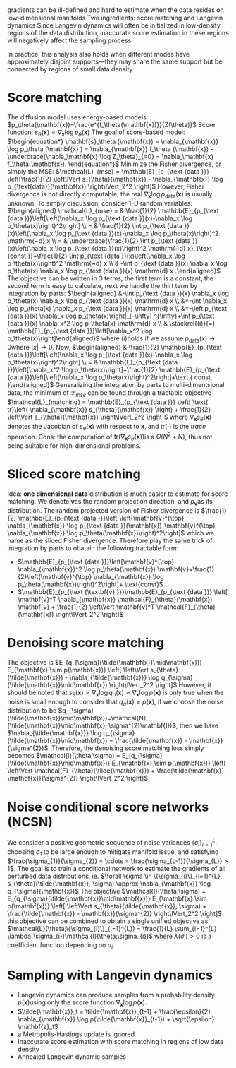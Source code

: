 gradients can be ill-deﬁned and hard to estimate when the data resides on low-dimensional manifolds
Two ingredients: score matching and Langevin dynamics
Since Langevin dynamics will often be initialized in low-density regions of the data distribution, inaccurate score estimation in these regions will negatively affect the sampling process.

In practice, this analysis also holds when different modes have approximately disjoint supports—they may share the same support but be connected by regions of small data density
# Score matching
The diffusion model uses energy-based models: : $p_\theta(\mathbf{x})=\frac{e^{f_\theta(\mathbf{x})}}{Z(\theta)}$
Score function: $s_{\theta}(\textbf{x}) = \nabla_\mathbf{x} \log p_\theta(\mathbf{x})$
The goal of score-based model: 
$\begin{equation*}
\mathbf{s}_\theta (\mathbf{x}) = \nabla_{\mathbf{x}} \log p_\theta (\mathbf{x} ) = \nabla_{\mathbf{x}}  f_\theta (\mathbf{x}) - \underbrace{\nabla_\mathbf{x} \log Z_\theta}_{=0} = \nabla_\mathbf{x} f_\theta(\mathbf{x}).
\end{equation*}$
Minimize the Fisher divergence, or simply the MSE: $\mathcal{L}_{mse} =  \mathbb{E}_{p_{\text {data }}} \left[\frac{1}{2} \left\lVert s_{\theta}(\mathbf{x}) - \nabla_{\mathbf{x}} \log p_{\text{data}}(\mathbf{x}) \right\lVert_2^2 \right]$
However, Fisher divergence is not directly computable, the real $\nabla_{\mathbf{x}} \log p_{\text{data}}(\mathbf{x})$ is usually unknown.
To simply discussion, consider 1-D random variables:
$\begin{aligned} \mathcal{L}_{mse} = & \frac{1}{2} \mathbb{E}_{p_{\text {data }}}\left[\left(\nabla_x \log p_{\text {data }}(x)-\nabla_x \log p_\theta(x)\right)^2\right] \\ = & \frac{1}{2} \int p_{\text {data }}(x)\left(\nabla_x \log p_{\text {data }}(x)-\nabla_x \log p_\theta(x)\right)^2 \mathrm{~d} x \\ = & \underbrace{\frac{1}{2} \int p_{\text {data }}(x)\left(\nabla_x \log p_{\text {data }}(x)\right)^2 \mathrm{~d} x}_{\text {const }}+\frac{1}{2} \int p_{\text {data }}(x)\left(\nabla_x \log p_\theta(x)\right)^2 \mathrm{~d} x \\ & -\int p_{\text {data }}(x) \nabla_x \log p_\theta(x) \nabla_x \log p_{\text {data }}(x) \mathrm{d} x .\end{aligned}$
The objective can be written in 3 terms, the first term is a constant, the second term is easy to calculate, next we handle the thirt term by integration by parts:
$\begin{aligned} &-\int p_{\text {data }}(x) \nabla_x \log p_\theta(x) \nabla_x \log p_{\text {data }}(x) \mathrm{d} x \\ &=-\int \nabla_x \log p_\theta(x) \nabla_x p_{\text {data }}(x) \mathrm{d} x \\ &=-\left.p_{\text {data }}(x) \nabla_x \log p_\theta(x)\right|_{-\infty} ^{\infty}+\int p_{\text {data }}(x) \nabla_x^2 \log p_\theta(x) \mathrm{d} x \\ & \stackrel{(i)}{=} \mathbb{E}_{p_{\text {data }}}\left[\nabla_x^2 \log p_\theta(x)\right]\end{aligned}$
where $(i)$holds if we assume $p_{\text{data}}(x) \rightarrow 0$where $|x|\rightarrow 0$. Now,
$\begin{aligned} & \frac{1}{2} \mathbb{E}_{p_{\text {data }}}\left[\left(\nabla_x \log p_{\text {data }}(x)-\nabla_x \log p_\theta(x)\right)^2\right] \\ = & \mathbb{E}_{p_{\text {data }}}\left[\nabla_x^2 \log p_\theta(x)\right]+\frac{1}{2} \mathbb{E}_{p_{\text {data }}}\left[\left(\nabla_x \log p_\theta(x)\right)^2\right]+\text { const. }\end{aligned}$
Generalizing the integration by parts to multi-dimentsional data, the minimum of $\mathcal{L}_{mse}$ can be found through a tractable objective
$\mathcal{L}_{matching} =  \mathbb{E}_{p_{\text {data }}} \left[ \text{ tr}\left( \nabla_{\mathbf{x}}  s_{\theta}(\mathbf{x})  \right) + \frac{1}{2} \left\Vert s_{\theta}(\mathbf{x}) \right\lVert_2^2 \right]$
where $\nabla_{\mathbf{x}} s_{\theta}(\mathbf{x})$ denotes the Jacobian of $s_{\theta}(\mathbf{x})$ with respect to $\mathbf{x}$, and $\text{tr}(\cdot)$ is the _trace_ operation.
Cons: the computation of$\text{ tr}\left( \nabla_{\mathbf{x}}  s_{\theta}(\mathbf{x})  \right)$is a $O(N^2+N)$, thus not being suitable for high-dimensional problems.
# Sliced score matching
Idea: **one dimensional data** distribution is much easier to estimate for score matching.
We denote $\mathbf{v}$as the random projection direction, and $p_\mathbf{v}$as its distribution. The random projected version of Fisher divergence is
$\frac{1}{2} \mathbb{E}_{p_{\text {data }}}\left[\left(\mathbf{v}^{\top} \nabla_{\mathbf{x}} \log p_{\text {data }}(\mathbf{x})-\mathbf{v}^{\top} \nabla_{\mathbf{x}} \log p_\theta(\mathbf{x})\right)^2\right]$
which we name as the sliced Fisher divergence. Therefore play the same trick of integration by parts to obatain the following tractable form:

- $\mathbb{E}_{p_{\text {data }}}\left[\mathbf{v}^{\top} \nabla_{\mathbf{x}}^2 \log p_\theta(\mathbf{x}) \mathbf{v}+\frac{1}{2}\left(\mathbf{v}^{\top} \nabla_{\mathbf{x}} \log p_\theta(\mathbf{x})\right)^2\right]+ \text{const}$ 
- $\mathbb{E}_{p_{\text {\textbf{v} }}}\mathbb{E}_{p_{\text {data }}} \left[ \mathbf{v}^T \nabla_{\mathbf{x}}  \mathcal{F}_{\theta}(\mathbf{x}) \mathbf{v} + \frac{1}{2} \left\Vert \mathbf{v}^T \mathcal{F}_{\theta}(\mathbf{x}) \right\lVert_2^2 \right]$
# Denoising score matching
The objective is
$E_{q_{\sigma}(\tilde{\mathbf{x}}\mid\mathbf{x})} E_{\mathbf{x} \sim p(\mathbf{x})} \left[ \left\Vert s_{\theta}(\tilde{\mathbf{x}}) - \nabla_{\tilde{\mathbf{x}}} \log q_{\sigma}(\tilde{\mathbf{x}}\mid\mathbf{x}) \right\lVert_2^2 \right]$
However, it should be noted that $s_{\theta}(\mathbf{x}) = \nabla_{\mathbf{x}} \log q_{\sigma}(\mathbf{x}) \approx \nabla_{\mathbf{x}} \log p(\mathbf{x})$ is only true when the noise is small enough to consider that $q_{\sigma}(\mathbf{x}) \approx p(\mathbf{x})$, if we choose the noise distribution to be $q_{\sigma}(\tilde{\mathbf{x}}\mid\mathbf{x})=\mathcal{N}(\tilde{\mathbf{x}}\mid\mathbf{x}, \sigma^{2}\mathbf{I})$, then we have $\nabla_{\tilde{\mathbf{x}}} \log q_{\sigma}(\tilde{\mathbf{x}}\mid\mathbf{x}) = \frac{\tilde{\mathbf{x}} - \mathbf{x}}{\sigma^{2}}$. Therefore, the denoising score matching loss simply becomes
$\mathcal{l}(\theta;\sigma) = E_{q_{\sigma}(\tilde{\mathbf{x}}\mid\mathbf{x})} E_{\mathbf{x} \sim p(\mathbf{x})} \left[ \left\Vert \mathcal{F}_{\theta}(\tilde{\mathbf{x}}) +  \frac{\tilde{\mathbf{x}} - \mathbf{x}}{\sigma^{2}} \right\lVert_2^2 \right]$
# Noise conditional score networks (NCSN)
We consider a positive geometric sequence of noise variances $\{\sigma_{i}\}_{i=1}^{L}$, choosing $\sigma_{1}$ to be large enough to mitigate manifold issue, and satisfying $\frac{\sigma_{1}}{\sigma_{2}} = \cdots = \frac{\sigma_{L-1}}{\sigma_{L}} > 1$. The goal is to train a conditional network to estimate the gradients of all perturbed data distributions, ie.
$\forall \sigma \in \{\sigma_{i}\}_{i=1}^{L}, s_{\theta}(\tilde{\mathbf{x}}, \sigma) \approx \nabla_{\mathbf{x}} \log q_{\sigma}(\mathbf{x})$
The objective
$\mathcal{l}(\theta;\sigma) = E_{q_{\sigma}(\tilde{\mathbf{x}}\mid\mathbf{x})} E_{\mathbf{x} \sim p(\mathbf{x})} \left[ \left\Vert s_{\theta}(\tilde{\mathbf{x}}, \sigma) +  \frac{\tilde{\mathbf{x}} - \mathbf{x}}{\sigma^{2}} \right\lVert_2^2 \right]$
this objective can be combined to obtain a single unified objective as
$\mathcal{L}(\theta;\{\sigma_{i}\}_{i=1}^{L}) = \frac{1}{L} \sum_{i=1}^{L} \lambda(\sigma_{i})\mathcal{l}(\theta;\sigma_{i})$
where $\lambda(\sigma_{i}) > 0$ is a coefficient function depending on $\sigma_{i}$.
# Sampling with Langevin dynamics

- Langevin dynamics can produce samples from a probability density $p(\mathbf{x})$using only the score function $\nabla_{\mathbf{x}} \log p(\mathbf{x})$.
- $\tilde{\mathbf{x}}_t = \tilde{\mathbf{x}}_{t-1} + \frac{\epsilon}{2} \nabla_{\mathbf{x}} \log p(\tilde{\mathbf{x}}_{t-1}) + \sqrt{\epsilon} \mathbf{z}_t$
- a Metropolis-Hastings update is ignored
- Inaccurate score estimation with score matching in regions of low data density
- Annealed Langevin dynamic samples


